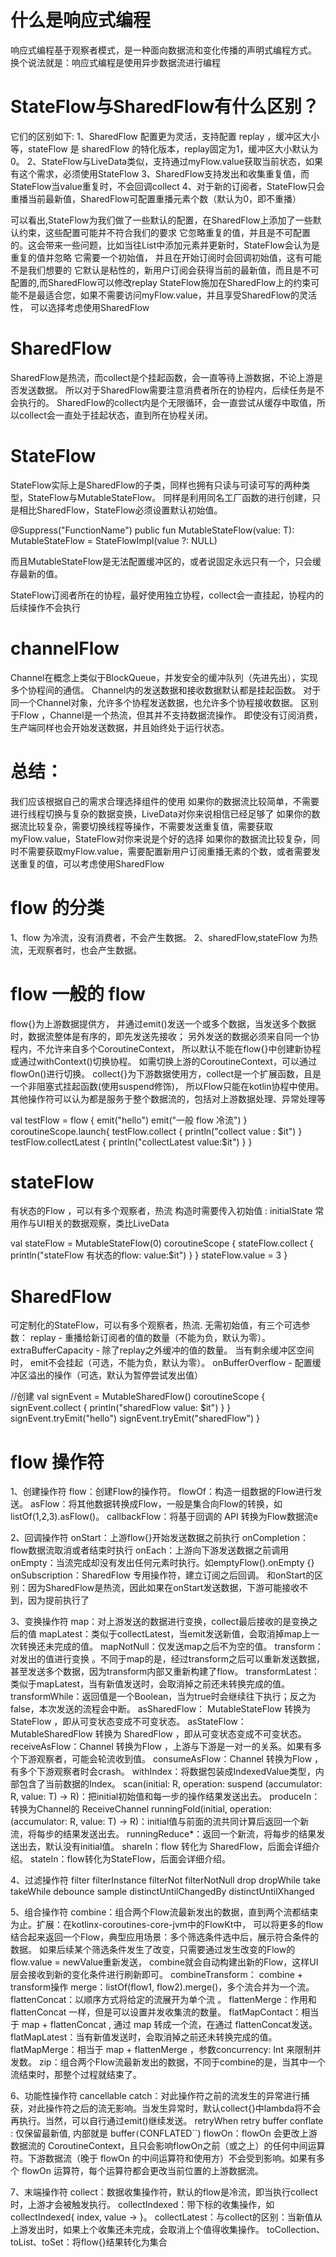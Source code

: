 # 什么是响应式编程
响应式编程基于观察者模式，是一种面向数据流和变化传播的声明式编程方式。
换个说法就是：响应式编程是使用异步数据流进行编程

# StateFlow与SharedFlow有什么区别？

它们的区别如下:
1、SharedFlow 配置更为灵活，支持配置 replay ，缓冲区大小等，stateFlow 是 sharedFlow 的特化版本，replay固定为1，缓冲区大小默认为0。
2、StateFlow与LiveData类似，支持通过myFlow.value获取当前状态，如果有这个需求，必须使用StateFlow
3、SharedFlow支持发出和收集重复值，而StateFlow当value重复时，不会回调collect
4、对于新的订阅者，StateFlow只会重播当前最新值，SharedFlow可配置重播元素个数（默认为0，即不重播）

可以看出,StateFlow为我们做了一些默认的配置，在SharedFlow上添加了一些默认约束，这些配置可能并不符合我们的要求
它忽略重复的值，并且是不可配置的。这会带来一些问题，比如当往List中添加元素并更新时，StateFlow会认为是重复的值并忽略 它需要一个初始值，
并且在开始订阅时会回调初始值，这有可能不是我们想要的
它默认是粘性的，新用户订阅会获得当前的最新值，而且是不可配置的,而SharedFlow可以修改replay
StateFlow施加在SharedFlow上的约束可能不是最适合您，如果不需要访问myFlow.value，并且享受SharedFlow的灵活性， 可以选择考虑使用SharedFlow

# SharedFlow
SharedFlow是热流，而collect是个挂起函数，会一直等待上游数据，不论上游是否发送数据。
所以对于SharedFlow需要注意消费者所在的协程内，后续任务是不会执行的。
SharedFlow的collect内是个无限循环，会一直尝试从缓存中取值，所以collect会一直处于挂起状态，直到所在协程关闭。

# StateFlow
StateFlow实际上是SharedFlow的子类，同样也拥有只读与可读可写的两种类型，StateFlow与MutableStateFlow。
同样是利用同名工厂函数的进行创建，只是相比SharedFlow，StateFlow必须设置默认初始值。

@Suppress("FunctionName")
public fun <T> MutableStateFlow(value: T): MutableStateFlow<T> = StateFlowImpl(value ?: NULL)

而且MutableStateFlow是无法配置缓冲区的，或者说固定永远只有一个，只会缓存最新的值。

StateFlow订阅者所在的协程，最好使用独立协程，collect会一直挂起，协程内的后续操作不会执行

# channelFlow
Channel在概念上类似于BlockQueue，并发安全的缓冲队列（先进先出），实现多个协程间的通信。
Channel内的发送数据和接收数据默认都是挂起函数。
对于同一个Channel对象，允许多个协程发送数据，也允许多个协程接收数据。
区别于Flow ，Channel是一个热流，但其并不支持数据流操作。
即使没有订阅消费，生产端同样也会开始发送数据，并且始终处于运行状态。

# 总结：

我们应该根据自己的需求合理选择组件的使用 如果你的数据流比较简单，不需要进行线程切换与复杂的数据变换，LiveData对你来说相信已经足够了
如果你的数据流比较复杂，需要切换线程等操作，不需要发送重复值，需要获取myFlow.value，StateFlow对你来说是个好的选择
如果你的数据流比较复杂，同时不需要获取myFlow.value，需要配置新用户订阅重播无素的个数，或者需要发送重复的值，可以考虑使用SharedFlow

# flow 的分类

1、flow 为冷流，没有消费者，不会产生数据。 
2、sharedFlow,stateFlow 为热流，无观察者时，也会产生数据。

# flow 一般的 flow 
flow{}为上游数据提供方，
并通过emit()发送一个或多个数据，当发送多个数据时，数据流整体是有序的，即先发送先接收；
另外发送的数据必须来自同一个协程内，不允许来自多个CoroutineContext，
所以默认不能在flow{}中创建新协程或通过withContext()切换协程。
如需切换上游的CoroutineContext，可以通过flowOn()进行切换。
collect{}为下游数据使用方，collect是一个扩展函数，且是一个非阻塞式挂起函数(使用suspend修饰)，
所以Flow只能在kotlin协程中使用。
其他操作符可以认为都是服务于整个数据流的，包括对上游数据处理、异常处理等
 

val testFlow = flow<String> { 
emit("hello")
emit("一般 flow 冷流")
} 
coroutineScope.launch{ 
testFlow.collect { 
     println("collect value : $it")
  } 
testFlow.collectLatest { 
     println("collectLatest value:$it")
 } 
}

# stateFlow

有状态的Flow ，可以有多个观察者，热流 构造时需要传入初始值 : initialState 常用作与UI相关的数据观察，类比LiveData

val stateFlow = MutableStateFlow(0)
coroutineScope {
stateFlow.collect {
println("stateFlow 有状态的flow: value:$it")
}
}
stateFlow.value = 3
}

# SharedFlow
可定制化的StateFlow，可以有多个观察者，热流.
无需初始值，有三个可选参数：
replay - 重播给新订阅者的值的数量（不能为负，默认为零）。
extraBufferCapacity - 除了replay之外缓冲的值的数量。 当有剩余缓冲区空间时， emit不会挂起（可选，不能为负，默认为零）。
onBufferOverflow - 配置缓冲区溢出的操作（可选，默认为暂停尝试发出值）

//创建
val signEvent = MutableSharedFlow<String>()
coroutineScope {
signEvent.collect {
println("sharedFlow value: $it")
}
}
signEvent.tryEmit("hello")
signEvent.tryEmit("sharedFlow")
}

# flow 操作符 
1、创建操作符
flow：创建Flow的操作符。
flowOf：构造一组数据的Flow进行发送。
asFlow：将其他数据转换成Flow，一般是集合向Flow的转换，如listOf(1,2,3).asFlow()。
callbackFlow：将基于回调的 API 转换为Flow数据流e 

2、回调操作符
onStart：上游flow{}开始发送数据之前执行
onCompletion：flow数据流取消或者结束时执行
onEach：上游向下游发送数据之前调用
onEmpty：当流完成却没有发出任何元素时执行。如emptyFlow<String>().onEmpty {}
onSubscription：SharedFlow 专用操作符，建立订阅之后回调。
和onStart的区别：因为SharedFlow是热流，因此如果在onStart发送数据，下游可能接收不到，因为提前执行了

3、变换操作符
map：对上游发送的数据进行变换，collect最后接收的是变换之后的值
mapLatest：类似于collectLatest，当emit发送新值，会取消掉map上一次转换还未完成的值。
mapNotNull：仅发送map之后不为空的值。
transform：对发出的值进行变换 。不同于map的是，经过transform之后可以重新发送数据，甚至发送多个数据，因为transform内部又重新构建了flow。
transformLatest：类似于mapLatest，当有新值发送时，会取消掉之前还未转换完成的值。
transformWhile：返回值是一个Boolean，当为true时会继续往下执行；反之为false，本次发送的流程会中断。
asSharedFlow： MutableStateFlow 转换为 StateFlow ，即从可变状态变成不可变状态。
asStateFlow：MutableSharedFlow 转换为 SharedFlow ，即从可变状态变成不可变状态。
receiveAsFlow：Channel 转换为Flow ，上游与下游是一对一的关系。如果有多个下游观察者，可能会轮流收到值。
consumeAsFlow：Channel 转换为Flow ，有多个下游观察者时会crash。
withIndex：将数据包装成IndexedValue类型，内部包含了当前数据的Index。
scan(initial: R, operation: suspend (accumulator: R, value: T) -> R)：把initial初始值和每一步的操作结果发送出去。
produceIn：转换为Channel的 ReceiveChannel
runningFold(initial, operation: (accumulator: R, value: T) -> R)：initial值与前面的流共同计算后返回一个新流，将每步的结果发送出去。
runningReduce*：返回一个新流，将每步的结果发送出去，默认没有initial值。
shareIn：flow 转化为 SharedFlow，后面会详细介绍。
stateIn：flow转化为StateFlow，后面会详细介绍。
 
4、过滤操作符
filter
filterInstance
filterNot
filterNotNull
drop
dropWhile
take
takeWhile
debounce
sample
distinctUntilChangedBy
distinctUntilXhanged

5、组合操作符
combine：组合两个Flow流最新发出的数据，直到两个流都结束为止。扩展：在kotlinx-coroutines-core-jvm中的FlowKt中，
可以将更多的flow结合起来返回一个Flow<Any>，典型应用场景：多个筛选条件选中后，展示符合条件的数据。
如果后续某个筛选条件发生了改变，只需要通过发生改变的Flow的flow.value = newValue重新发送， combine就会自动构建出新的Flow<Any>，这样UI层会接收到新的变化条件进行刷新即可。
combineTransform： combine + transform操作
merge：listOf(flow1, flow2).merge()，多个流合并为一个流。
flattenConcat：以顺序方式将给定的流展开为单个流 。
flattenMerge：作用和 flattenConcat 一样，但是可以设置并发收集流的数量。
flatMapContact：相当于 map + flattenConcat , 通过 map 转成一个流，在通过 flattenConcat发送。
flatMapLatest：当有新值发送时，会取消掉之前还未转换完成的值。
flatMapMerge：相当于 map + flattenMerge ，参数concurrency: Int 来限制并发数。
zip：组合两个Flow流最新发出的数据，不同于combine的是，当其中一个流结束时，那整个过程就结束了。

6、功能性操作符
cancellable
catch：对此操作符之前的流发生的异常进行捕获，对此操作符之后的流无影响。当发生异常时，默认collect{}中lambda将不会再执行。当然，可以自行通过emit()继续发送。
retryWhen
retry
buffer
conflate : 仅保留最新值, 内部就是 buffer``(``CONFLATED``)
flowOn：flowOn 会更改上游数据流的 CoroutineContext，且只会影响flowOn之前（或之上）的任何中间运算符。下游数据流（晚于 flowOn 的中间运算符和使用方）不会受到影响。如果有多个 flowOn 运算符，每个运算符都会更改当前位置的上游数据流。
 
7、末端操作符
collect：数据收集操作符，默认的flow是冷流，即当执行collect时，上游才会被触发执行。
collectIndexed：带下标的收集操作，如collectIndexed{ index, value -> }。
collectLatest：与collect的区别：当新值从上游发出时，如果上个收集还未完成，会取消上个值得收集操作。
toCollection、toList、toSet：将flow{}结果转化为集合
